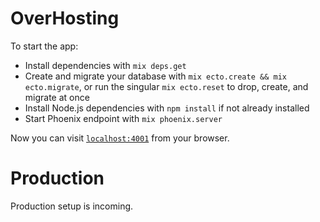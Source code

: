 # OverHosting

To start the app:

  * Install dependencies with `mix deps.get`
  * Create and migrate your database with `mix ecto.create && mix ecto.migrate`, or run the singular `mix ecto.reset` to drop, create, and migrate at once
  * Install Node.js dependencies with `npm install` if not already installed
  * Start Phoenix endpoint with `mix phoenix.server`

Now you can visit [`localhost:4001`](http://localhost:4001) from your browser.

# Production

Production setup is incoming.
